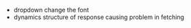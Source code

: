 <ul>
<li>dropdown change the font</li>
<li>dynamics structure of response causing problem in fetching</li>

<ul>